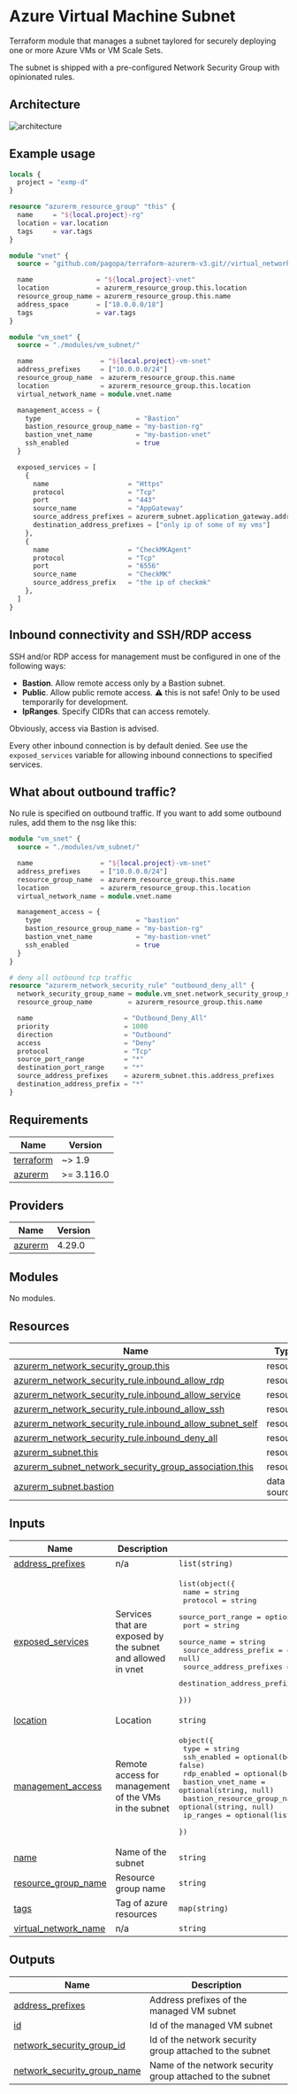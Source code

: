 # Azure Virtual Machine Subnet

Terraform module that manages a subnet taylored for securely deploying
one or more Azure VMs or VM Scale Sets.

The subnet is shipped with a pre-configured Network Security Group
with opinionated rules.

## Architecture

![architecture](./docs/module-arch.drawio.png)

## Example usage

```terraform
locals {
  project = "exmp-d"
}

resource "azurerm_resource_group" "this" {
  name     = "${local.project}-rg"
  location = var.location
  tags     = var.tags
}

module "vnet" {
  source = "github.com/pagopa/terraform-azurerm-v3.git//virtual_network?ref=v8.44.3"

  name                = "${local.project}-vnet"
  location            = azurerm_resource_group.this.location
  resource_group_name = azurerm_resource_group.this.name
  address_space       = ["10.0.0.0/18"]
  tags                = var.tags
}

module "vm_snet" {
  source = "./modules/vm_subnet/"

  name                 = "${local.project}-vm-snet"
  address_prefixes     = ["10.0.0.0/24"]
  resource_group_name  = azurerm_resource_group.this.name
  location             = azurerm_resource_group.this.location
  virtual_network_name = module.vnet.name

  management_access = {
    type                        = "Bastion"
    bastion_resource_group_name = "my-bastion-rg"
    bastion_vnet_name           = "my-bastion-vnet"
    ssh_enabled                 = true
  }

  exposed_services = [
    {
      name                    = "Https"
      protocol                = "Tcp"
      port                    = "443"
      source_name             = "AppGateway"
      source_address_prefixes = azurerm_subnet.application_gateway.address_prefixes
      destination_address_prefixes = ["only ip of some of my vms"]
    },
    {
      name                    = "CheckMKAgent"
      protocol                = "Tcp"
      port                    = "6556"
      source_name             = "CheckMK"
      source_address_prefix   = "the ip of checkmk"
    },
  ]
}
```

## Inbound connectivity and SSH/RDP access

SSH and/or RDP access for management must be configured in one of the following ways:

- **Bastion**. Allow remote access only by a Bastion subnet.
- **Public**. Allow public remote access. :warning: this is not safe!
  Only to be used temporarily for development.
- **IpRanges**. Specify CIDRs that can access remotely.
  
Obviously, access via Bastion is advised.

Every other inbound connection is by default denied. See use the
`exposed_services` variable for allowing inbound connections to
specified services.

## What about outbound traffic?

No rule is specified on outbound traffic.  If you want to add some
outbound rules, add them to the nsg like this:

```terraform
module "vm_snet" {
  source = "./modules/vm_subnet/"

  name                 = "${local.project}-vm-snet"
  address_prefixes     = ["10.0.0.0/24"]
  resource_group_name  = azurerm_resource_group.this.name
  location             = azurerm_resource_group.this.location
  virtual_network_name = module.vnet.name

  management_access = {
    type                        = "bastion"
    bastion_resource_group_name = "my-bastion-rg"
    bastion_vnet_name           = "my-bastion-vnet"
    ssh_enabled                 = true
  }
}

# deny all outbound tcp traffic
resource "azurerm_network_security_rule" "outbound_deny_all" {
  network_security_group_name = module.vm_snet.network_security_group_name
  resource_group_name         = azurerm_resource_group.this.name

  name                       = "Outbound_Deny_All"
  priority                   = 1000
  direction                  = "Outbound"
  access                     = "Deny"
  protocol                   = "Tcp"
  source_port_range          = "*"
  destination_port_range     = "*"
  source_address_prefixes    = azurerm_subnet.this.address_prefixes
  destination_address_prefix = "*"
}
```

<!-- markdownlint-disable -->
<!-- BEGIN_TF_DOCS -->
## Requirements

| Name | Version |
|------|---------|
| <a name="requirement_terraform"></a> [terraform](#requirement\_terraform) | ~> 1.9 |
| <a name="requirement_azurerm"></a> [azurerm](#requirement\_azurerm) | >= 3.116.0 |

## Providers

| Name | Version |
|------|---------|
| <a name="provider_azurerm"></a> [azurerm](#provider\_azurerm) | 4.29.0 |

## Modules

No modules.

## Resources

| Name | Type |
|------|------|
| [azurerm_network_security_group.this](https://registry.terraform.io/providers/hashicorp/azurerm/latest/docs/resources/network_security_group) | resource |
| [azurerm_network_security_rule.inbound_allow_rdp](https://registry.terraform.io/providers/hashicorp/azurerm/latest/docs/resources/network_security_rule) | resource |
| [azurerm_network_security_rule.inbound_allow_service](https://registry.terraform.io/providers/hashicorp/azurerm/latest/docs/resources/network_security_rule) | resource |
| [azurerm_network_security_rule.inbound_allow_ssh](https://registry.terraform.io/providers/hashicorp/azurerm/latest/docs/resources/network_security_rule) | resource |
| [azurerm_network_security_rule.inbound_allow_subnet_self](https://registry.terraform.io/providers/hashicorp/azurerm/latest/docs/resources/network_security_rule) | resource |
| [azurerm_network_security_rule.inbound_deny_all](https://registry.terraform.io/providers/hashicorp/azurerm/latest/docs/resources/network_security_rule) | resource |
| [azurerm_subnet.this](https://registry.terraform.io/providers/hashicorp/azurerm/latest/docs/resources/subnet) | resource |
| [azurerm_subnet_network_security_group_association.this](https://registry.terraform.io/providers/hashicorp/azurerm/latest/docs/resources/subnet_network_security_group_association) | resource |
| [azurerm_subnet.bastion](https://registry.terraform.io/providers/hashicorp/azurerm/latest/docs/data-sources/subnet) | data source |

## Inputs

| Name | Description | Type | Default | Required |
|------|-------------|------|---------|:--------:|
| <a name="input_address_prefixes"></a> [address\_prefixes](#input\_address\_prefixes) | n/a | `list(string)` | n/a | yes |
| <a name="input_exposed_services"></a> [exposed\_services](#input\_exposed\_services) | Services that are exposed by the subnet and allowed in vnet | <pre>list(object({<br/>    name                         = string<br/>    protocol                     = string<br/>    source_port_range            = optional(string, "*")<br/>    port                         = string<br/>    source_name                  = string<br/>    source_address_prefix        = optional(string, null)<br/>    source_address_prefixes      = optional(list(string), null)<br/>    destination_address_prefixes = optional(list(string), null)<br/>  }))</pre> | `[]` | no |
| <a name="input_location"></a> [location](#input\_location) | Location | `string` | n/a | yes |
| <a name="input_management_access"></a> [management\_access](#input\_management\_access) | Remote access for management of the VMs in the subnet | <pre>object({<br/>    type                        = string<br/>    ssh_enabled                 = optional(bool, false)<br/>    rdp_enabled                 = optional(bool, false)<br/>    bastion_vnet_name           = optional(string, null)<br/>    bastion_resource_group_name = optional(string, null)<br/>    ip_ranges                   = optional(list(string), [])<br/>  })</pre> | n/a | yes |
| <a name="input_name"></a> [name](#input\_name) | Name of the subnet | `string` | n/a | yes |
| <a name="input_resource_group_name"></a> [resource\_group\_name](#input\_resource\_group\_name) | Resource group name | `string` | n/a | yes |
| <a name="input_tags"></a> [tags](#input\_tags) | Tag of azure resources | `map(string)` | `{}` | no |
| <a name="input_virtual_network_name"></a> [virtual\_network\_name](#input\_virtual\_network\_name) | n/a | `string` | n/a | yes |

## Outputs

| Name | Description |
|------|-------------|
| <a name="output_address_prefixes"></a> [address\_prefixes](#output\_address\_prefixes) | Address prefixes of the managed VM subnet |
| <a name="output_id"></a> [id](#output\_id) | Id of the managed VM subnet |
| <a name="output_network_security_group_id"></a> [network\_security\_group\_id](#output\_network\_security\_group\_id) | Id of the network security group attached to the subnet |
| <a name="output_network_security_group_name"></a> [network\_security\_group\_name](#output\_network\_security\_group\_name) | Name of the network security group attached to the subnet |
<!-- END_TF_DOCS -->
